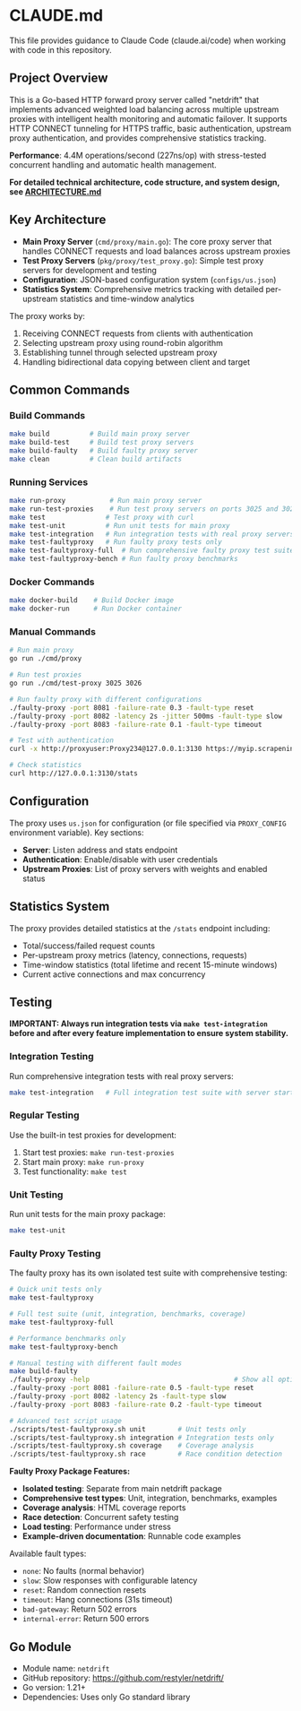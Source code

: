 # CLAUDE.md

This file provides guidance to Claude Code (claude.ai/code) when working with code in this repository.

## Project Overview

This is a Go-based HTTP forward proxy server called "netdrift" that implements advanced weighted load balancing across multiple upstream proxies with intelligent health monitoring and automatic failover. It supports HTTP CONNECT tunneling for HTTPS traffic, basic authentication, upstream proxy authentication, and provides comprehensive statistics tracking.

**Performance**: 4.4M operations/second (227ns/op) with stress-tested concurrent handling and automatic health management.

**For detailed technical architecture, code structure, and system design, see [ARCHITECTURE.md](ARCHITECTURE.md)**

## Key Architecture

- **Main Proxy Server** (`cmd/proxy/main.go`): The core proxy server that handles CONNECT requests and load balances across upstream proxies
- **Test Proxy Servers** (`pkg/proxy/test_proxy.go`): Simple test proxy servers for development and testing
- **Configuration**: JSON-based configuration system (`configs/us.json`)
- **Statistics System**: Comprehensive metrics tracking with detailed per-upstream statistics and time-window analytics

The proxy works by:
1. Receiving CONNECT requests from clients with authentication
2. Selecting upstream proxy using round-robin algorithm
3. Establishing tunnel through selected upstream proxy
4. Handling bidirectional data copying between client and target

## Common Commands

### Build Commands
```bash
make build          # Build main proxy server
make build-test     # Build test proxy servers
make build-faulty   # Build faulty proxy server
make clean          # Clean build artifacts
```

### Running Services
```bash
make run-proxy           # Run main proxy server
make run-test-proxies    # Run test proxy servers on ports 3025 and 3026
make test               # Test proxy with curl
make test-unit          # Run unit tests for main proxy
make test-integration   # Run integration tests with real proxy servers
make test-faultyproxy   # Run faulty proxy tests only
make test-faultyproxy-full  # Run comprehensive faulty proxy test suite
make test-faultyproxy-bench # Run faulty proxy benchmarks
```

### Docker Commands
```bash
make docker-build    # Build Docker image
make docker-run      # Run Docker container
```

### Manual Commands
```bash
# Run main proxy
go run ./cmd/proxy

# Run test proxies
go run ./cmd/test-proxy 3025 3026

# Run faulty proxy with different configurations
./faulty-proxy -port 8081 -failure-rate 0.3 -fault-type reset
./faulty-proxy -port 8082 -latency 2s -jitter 500ms -fault-type slow
./faulty-proxy -port 8083 -failure-rate 0.1 -fault-type timeout

# Test with authentication
curl -x http://proxyuser:Proxy234@127.0.0.1:3130 https://myip.scrapeninja.net

# Check statistics
curl http://127.0.0.1:3130/stats
```

## Configuration

The proxy uses `us.json` for configuration (or file specified via `PROXY_CONFIG` environment variable). Key sections:
- **Server**: Listen address and stats endpoint
- **Authentication**: Enable/disable with user credentials
- **Upstream Proxies**: List of proxy servers with weights and enabled status

## Statistics System

The proxy provides detailed statistics at the `/stats` endpoint including:
- Total/success/failed request counts
- Per-upstream proxy metrics (latency, connections, requests)
- Time-window statistics (total lifetime and recent 15-minute windows)
- Current active connections and max concurrency

## Testing

**IMPORTANT: Always run integration tests via `make test-integration` before and after every feature implementation to ensure system stability.**

### Integration Testing
Run comprehensive integration tests with real proxy servers:
```bash
make test-integration   # Full integration test suite with server startup/teardown
```

### Regular Testing
Use the built-in test proxies for development:
1. Start test proxies: `make run-test-proxies`
2. Start main proxy: `make run-proxy`
3. Test functionality: `make test`

### Unit Testing
Run unit tests for the main proxy package:
```bash
make test-unit
```

### Faulty Proxy Testing
The faulty proxy has its own isolated test suite with comprehensive testing:

```bash
# Quick unit tests only
make test-faultyproxy

# Full test suite (unit, integration, benchmarks, coverage)
make test-faultyproxy-full

# Performance benchmarks only
make test-faultyproxy-bench

# Manual testing with different fault modes
make build-faulty
./faulty-proxy -help                                    # Show all options
./faulty-proxy -port 8081 -failure-rate 0.5 -fault-type reset
./faulty-proxy -port 8082 -latency 2s -fault-type slow
./faulty-proxy -port 8083 -failure-rate 0.2 -fault-type timeout

# Advanced test script usage
./scripts/test-faultyproxy.sh unit        # Unit tests only
./scripts/test-faultyproxy.sh integration # Integration tests only
./scripts/test-faultyproxy.sh coverage    # Coverage analysis
./scripts/test-faultyproxy.sh race        # Race condition detection
```

**Faulty Proxy Package Features:**
- **Isolated testing**: Separate from main netdrift package
- **Comprehensive test types**: Unit, integration, benchmarks, examples
- **Coverage analysis**: HTML coverage reports
- **Race detection**: Concurrent safety testing
- **Load testing**: Performance under stress
- **Example-driven documentation**: Runnable code examples

Available fault types:
- `none`: No faults (normal behavior)
- `slow`: Slow responses with configurable latency
- `reset`: Random connection resets
- `timeout`: Hang connections (31s timeout)
- `bad-gateway`: Return 502 errors
- `internal-error`: Return 500 errors

## Go Module

- Module name: `netdrift`
- GitHub repository: https://github.com/restyler/netdrift/
- Go version: 1.21+
- Dependencies: Uses only Go standard library
